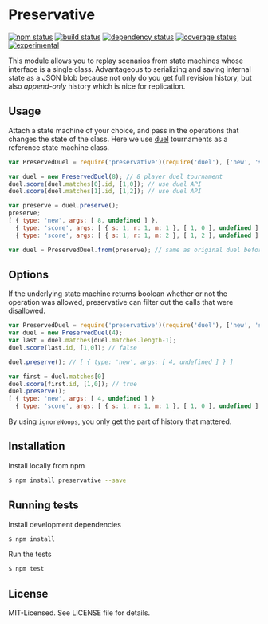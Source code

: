 # Preservative
[![npm status](http://img.shields.io/npm/v/preservative.svg)](https://www.npmjs.org/package/preservative)
[![build status](https://secure.travis-ci.org/clux/preservative.svg)](http://travis-ci.org/clux/preservative)
[![dependency status](https://david-dm.org/clux/preservative.svg)](https://david-dm.org/clux/preservative)
[![coverage status](http://img.shields.io/coveralls/clux/preservative.svg)](https://coveralls.io/r/clux/preservative)
[![experimental](http://img.shields.io/badge/stability-experimental-DD5F0A.svg)](http://nodejs.org/api/documentation.html#documentation_stability_index)

This module allows you to replay scenarios from state machines whose interface is a single class. Advantageous to serializing and saving internal state as a JSON blob because not only do you get full revision history, but also *append-only* history which is nice for replication.

## Usage
Attach a state machine of your choice, and pass in the operations that changes the state of the class. Here we use [duel](https://npmjs.org/package/duel) tournaments as a reference state machine class.

```js
var PreservedDuel = require('preservative')(require('duel'), ['new', 'score']);

var duel = new PreservedDuel(8); // 8 player duel tournament
duel.score(duel.matches[0].id, [1,0]); // use duel API
duel.score(duel.matches[1].id, [1,2]); // use duel API

var preserve = duel.preserve();
preserve;
[ { type: 'new', args: [ 8, undefined ] },
  { type: 'score', args: [ { s: 1, r: 1, m: 1 }, [ 1, 0 ], undefined ] },
  { type: 'score', args: [ { s: 1, r: 1, m: 2 }, [ 1, 2 ], undefined ] } ]

var duel = PreservedDuel.from(preserve); // same as original duel before .preserve();
```

## Options
If the underlying state machine returns boolean whether or not the operation was allowed, preservative can filter out the calls that were disallowed.

```js
var PreservedDuel = require('preservative')(require('duel'), ['new', 'score'], { filterNoops: true });
var duel = new PreservedDuel(4);
var last = duel.matches[duel.matches.length-1];
duel.score(last.id, [1,0]); // false

duel.preserve(); // [ { type: 'new', args: [ 4, undefined ] } ]

var first = duel.matches[0]
duel.score(first.id, [1,0]); // true
duel.preserve();
[ { type: 'new', args: [ 4, undefined ] }
  { type: 'score', args: [ { s: 1, r: 1, m: 1 }, [ 1, 0 ], undefined ] } ]
```

By using `ignoreNoops`, you only get the part of history that mattered.

## Installation
Install locally from npm

```bash
$ npm install preservative --save
```

## Running tests
Install development dependencies

```bash
$ npm install
```

Run the tests

```bash
$ npm test
```

## License
MIT-Licensed. See LICENSE file for details.
